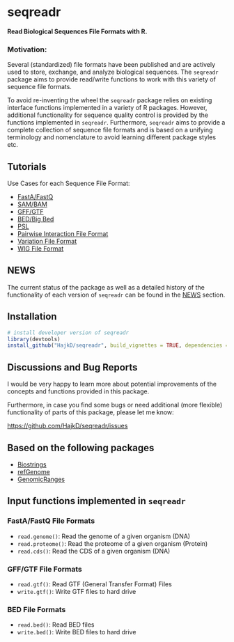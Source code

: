 # seqreadr

__Read Biological Sequences File Formats with R.__

### Motivation:

Several (standardized) file formats have been published and are actively used
to store, exchange, and analyze biological sequences. The `seqreadr` package
aims to provide read/write functions to work with this variety of sequence file formats.

To avoid re-inventing the wheel the `seqreadr` package relies on existing interface functions implemented in a variety of R packages. However, additional functionality for
sequence quality control is provided by the functions implemented in `seqreadr`.
Furthermore, `seqreadr` aims to provide a complete collection of sequence file formats and is based on a unifying terminology and nomenclature to avoid learning different package styles etc.


## Tutorials

Use Cases for each Sequence File Format:

* [FastA/FastQ](https://github.com/HajkD/seqreadr/blob/master/vignettes/FastA.Rmd)
* [SAM/BAM](https://github.com/HajkD/seqreadr/blob/master/vignettes/SAM.Rmd)
* [GFF/GTF]()
* [BED/Big Bed]()
* [PSL]()
* [Pairwise Interaction File Format]()
* [Variation File Format]()
* [WIG File Format]()

## NEWS

The current status of the package as well as a detailed history of the functionality of each version of `seqreadr` can be found in the [NEWS](NEWS.md) section.

## Installation

```r
# install developer version of seqreadr
library(devtools)
install_github("HajkD/seqreadr", build_vignettes = TRUE, dependencies = TRUE)
```

## Discussions and Bug Reports

I would be very happy to learn more about potential improvements of the concepts and functions provided in this package.

Furthermore, in case you find some bugs or need additional (more flexible) functionality of parts of this package, please let me know:

https://github.com/HajkD/seqreadr/issues

## Based on the following packages

* [Biostrings](http://bioconductor.org/packages/release/bioc/html/Biostrings.html)
* [refGenome](https://cran.r-project.org/web/packages/refGenome/index.html)
* [GenomicRanges](http://bioconductor.org/packages/release/bioc/html/GenomicRanges.html)

## Input functions implemented in `seqreadr` 

### FastA/FastQ File Formats

* `read.genome()`: Read the genome of a given organism (DNA)
* `read.proteome()`: Read the proteome of a given organism (Protein)
* `read.cds()`: Read the CDS of a given organism (DNA)

### GFF/GTF File Formats

* `read.gtf()`: Read GTF (General Transfer Format) Files
* `write.gtf()`: Write GTF files to hard drive


### BED File Formats

* `read.bed()`: Read BED files
* `write.bed()`: Write BED files to hard drive

